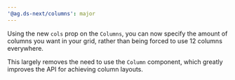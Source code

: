 ```yaml
---
'@ag.ds-next/columns': major
---
```


Using the new `cols` prop on the `Columns`, you can now specify the amount of columns you want in your grid, rather than being forced to use 12 columns everywhere.

This largely removes the need to use the `Column` component, which greatly improves the API for achieving column layouts.
